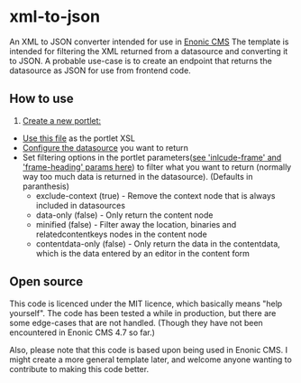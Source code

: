 # xml-to-json
An XML to JSON converter intended for use in [Enonic CMS](https://enonic.com/docs/4.7/developer-guide.html)
The template is intended for filtering the XML returned from a datasource and converting it to JSON.
A probable use-case is to create an endpoint that returns the datasource as JSON for use from frontend code.

## How to use
1. [Create a new portlet:](https://enonic.com/docs/4.7/portlets.html)
 * [Use this file](xml-to-json-converter.xsl) as the portlet XSL
 * [Configure the datasource](https://enonic.com/docs/4.7/datasources.html) you want to return
 * Set filtering options in the portlet parameters([see 'inlcude-frame' and 'frame-heading' params here](https://enonic.com/docs/4.7/portlets.html#Portlets-GeneralPane)) to filter what you want to return (normally way too much data is returned in the datasource). (Defaults in paranthesis)
   - exclude-context (true) - Remove the context node that is always included in datasources
    - data-only (false) - Only return the content node
    - minified (false) - Filter away the location, binaries and relatedcontentkeys nodes in the content node
    - contentdata-only (false) - Only return the data in the contentdata, which is the data entered by an editor in the content form

## Open source
This code is licenced under the MIT licence, which basically means "help yourself". The code has been tested a while in production, but there are some edge-cases that are not handled. (Though they have not been encountered in Enonic CMS 4.7 so far.)

Also, please note that this code is based upon being used in Enonic CMS. I might create a more general template later, and welcome anyone wanting to contribute to making this code better.
